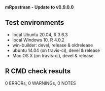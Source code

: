 **mRpostman - Update to v0.9.0.0**

## Test environments
* local Ubuntu 20.04, R 3.6.3
* local Windows 10, R 4.0.2
* win-builder: devel, release & oldrelease
* ubuntu 14.04 (on travis-ci), devel & release
* Mac OS X (on travis-ci), devel & release

## R CMD check results
0 ERRORs, 0 WARNINGs, 0 NOTES
